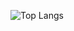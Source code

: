 ![Top Langs](https://github-readme-stats.vercel.app/api/top-langs/?username=Silask1&hide_progress=true)
